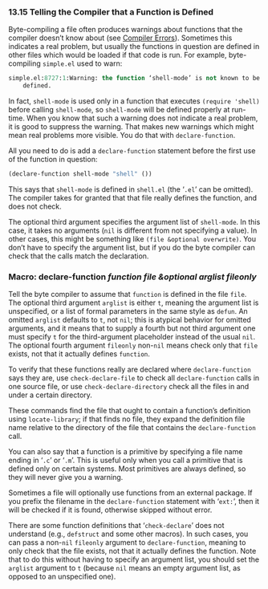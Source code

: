 

### 13.15 Telling the Compiler that a Function is Defined

Byte-compiling a file often produces warnings about functions that the compiler doesn’t know about (see [Compiler Errors](Compiler-Errors.html)). Sometimes this indicates a real problem, but usually the functions in question are defined in other files which would be loaded if that code is run. For example, byte-compiling `simple.el` used to warn:

```lisp
simple.el:8727:1:Warning: the function ‘shell-mode’ is not known to be
    defined.
```

In fact, `shell-mode` is used only in a function that executes `(require 'shell)` before calling `shell-mode`, so `shell-mode` will be defined properly at run-time. When you know that such a warning does not indicate a real problem, it is good to suppress the warning. That makes new warnings which might mean real problems more visible. You do that with `declare-function`.

All you need to do is add a `declare-function` statement before the first use of the function in question:

```lisp
(declare-function shell-mode "shell" ())
```

This says that `shell-mode` is defined in `shell.el` (the ‘`.el`’ can be omitted). The compiler takes for granted that that file really defines the function, and does not check.

The optional third argument specifies the argument list of `shell-mode`. In this case, it takes no arguments (`nil` is different from not specifying a value). In other cases, this might be something like `(file &optional overwrite)`. You don’t have to specify the argument list, but if you do the byte compiler can check that the calls match the declaration.

### Macro: **declare-function** *function file \&optional arglist fileonly*

Tell the byte compiler to assume that `function` is defined in the file `file`. The optional third argument `arglist` is either `t`, meaning the argument list is unspecified, or a list of formal parameters in the same style as `defun`. An omitted `arglist` defaults to `t`, not `nil`; this is atypical behavior for omitted arguments, and it means that to supply a fourth but not third argument one must specify `t` for the third-argument placeholder instead of the usual `nil`. The optional fourth argument `fileonly` non-`nil` means check only that `file` exists, not that it actually defines `function`.

To verify that these functions really are declared where `declare-function` says they are, use `check-declare-file` to check all `declare-function` calls in one source file, or use `check-declare-directory` check all the files in and under a certain directory.

These commands find the file that ought to contain a function’s definition using `locate-library`; if that finds no file, they expand the definition file name relative to the directory of the file that contains the `declare-function` call.

You can also say that a function is a primitive by specifying a file name ending in ‘`.c`’ or ‘`.m`’. This is useful only when you call a primitive that is defined only on certain systems. Most primitives are always defined, so they will never give you a warning.

Sometimes a file will optionally use functions from an external package. If you prefix the filename in the `declare-function` statement with ‘`ext:`’, then it will be checked if it is found, otherwise skipped without error.

There are some function definitions that ‘`check-declare`’ does not understand (e.g., `defstruct` and some other macros). In such cases, you can pass a non-`nil` `fileonly` argument to `declare-function`, meaning to only check that the file exists, not that it actually defines the function. Note that to do this without having to specify an argument list, you should set the `arglist` argument to `t` (because `nil` means an empty argument list, as opposed to an unspecified one).

